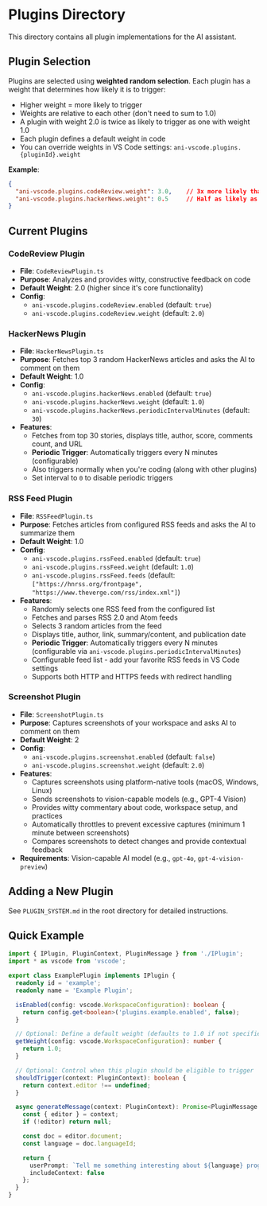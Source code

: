 # Plugins Directory

This directory contains all plugin implementations for the AI assistant.

## Plugin Selection

Plugins are selected using **weighted random selection**. Each plugin has a weight that determines how likely it is to trigger:

- Higher weight = more likely to trigger
- Weights are relative to each other (don't need to sum to 1.0)
- A plugin with weight 2.0 is twice as likely to trigger as one with weight 1.0
- Each plugin defines a default weight in code
- You can override weights in VS Code settings: `ani-vscode.plugins.{pluginId}.weight`

**Example**: 
```json
{
  "ani-vscode.plugins.codeReview.weight": 3.0,    // 3x more likely than default
  "ani-vscode.plugins.hackerNews.weight": 0.5     // Half as likely as default
}
```

## Current Plugins

### CodeReview Plugin
- **File**: `CodeReviewPlugin.ts`
- **Purpose**: Analyzes and provides witty, constructive feedback on code
- **Default Weight**: 2.0 (higher since it's core functionality)
- **Config**: 
  - `ani-vscode.plugins.codeReview.enabled` (default: `true`)
  - `ani-vscode.plugins.codeReview.weight` (default: `2.0`)

### HackerNews Plugin
- **File**: `HackerNewsPlugin.ts`
- **Purpose**: Fetches top 3 random HackerNews articles and asks the AI to comment on them
- **Default Weight**: 1.0
- **Config**: 
  - `ani-vscode.plugins.hackerNews.enabled` (default: `true`)
  - `ani-vscode.plugins.hackerNews.weight` (default: `1.0`)
  - `ani-vscode.plugins.hackerNews.periodicIntervalMinutes` (default: `30`)
- **Features**: 
  - Fetches from top 30 stories, displays title, author, score, comments count, and URL
  - **Periodic Trigger**: Automatically triggers every N minutes (configurable)
  - Also triggers normally when you're coding (along with other plugins)
  - Set interval to `0` to disable periodic triggers

### RSS Feed Plugin
- **File**: `RSSFeedPlugin.ts`
- **Purpose**: Fetches articles from configured RSS feeds and asks the AI to summarize them
- **Default Weight**: 1.0
- **Config**: 
  - `ani-vscode.plugins.rssFeed.enabled` (default: `true`)
  - `ani-vscode.plugins.rssFeed.weight` (default: `1.0`)
  - `ani-vscode.plugins.rssFeed.feeds` (default: `["https://hnrss.org/frontpage", "https://www.theverge.com/rss/index.xml"]`)
- **Features**: 
  - Randomly selects one RSS feed from the configured list
  - Fetches and parses RSS 2.0 and Atom feeds
  - Selects 3 random articles from the feed
  - Displays title, author, link, summary/content, and publication date
  - **Periodic Trigger**: Automatically triggers every N minutes (configurable via `ani-vscode.plugins.periodicIntervalMinutes`)
  - Configurable feed list - add your favorite RSS feeds in VS Code settings
  - Supports both HTTP and HTTPS feeds with redirect handling

### Screenshot Plugin
- **File**: `ScreenshotPlugin.ts`
- **Purpose**: Captures screenshots of your workspace and asks AI to comment on them
- **Default Weight**: 2
- **Config**: 
  - `ani-vscode.plugins.screenshot.enabled` (default: `false`)
  - `ani-vscode.plugins.screenshot.weight` (default: `2.0`)
- **Features**: 
  - Captures screenshots using platform-native tools (macOS, Windows, Linux)
  - Sends screenshots to vision-capable models (e.g., GPT-4 Vision)
  - Provides witty commentary about code, workspace setup, and practices
  - Automatically throttles to prevent excessive captures (minimum 1 minute between screenshots)
  - Compares screenshots to detect changes and provide contextual feedback
- **Requirements**: Vision-capable AI model (e.g., `gpt-4o`, `gpt-4-vision-preview`)

## Adding a New Plugin

See `PLUGIN_SYSTEM.md` in the root directory for detailed instructions.

## Quick Example

```typescript
import { IPlugin, PluginContext, PluginMessage } from './IPlugin';
import * as vscode from 'vscode';

export class ExamplePlugin implements IPlugin {
  readonly id = 'example';
  readonly name = 'Example Plugin';

  isEnabled(config: vscode.WorkspaceConfiguration): boolean {
    return config.get<boolean>('plugins.example.enabled', false);
  }

  // Optional: Define a default weight (defaults to 1.0 if not specified)
  getWeight(config: vscode.WorkspaceConfiguration): number {
    return 1.0;
  }

  // Optional: Control when this plugin should be eligible to trigger
  shouldTrigger(context: PluginContext): boolean {
    return context.editor !== undefined;
  }

  async generateMessage(context: PluginContext): Promise<PluginMessage | null> {
    const { editor } = context;
    if (!editor) return null;

    const doc = editor.document;
    const language = doc.languageId;

    return {
      userPrompt: `Tell me something interesting about ${language} programming.`,
      includeContext: false
    };
  }
}
```
